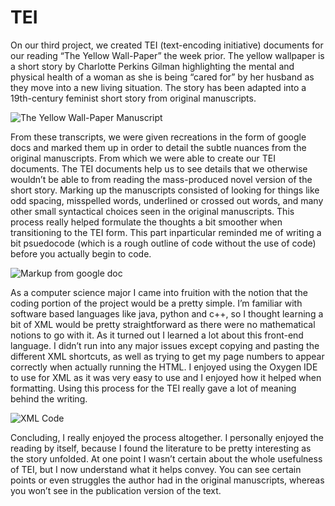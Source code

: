 # TEI

On our third project, we created TEI (text-encoding initiative) documents for our reading “The Yellow Wall-Paper” the week prior. The yellow wallpaper is a short story by Charlotte Perkins Gilman highlighting the mental and physical health of a woman as she is being “cared for” by her husband as they move into a new living situation. The story has been adapted into a 19th-century feminist short story from original manuscripts. 

![The Yellow Wall-Paper Manuscript](https://KristianCrosby.github.io/KristianCrosby350/images/yellow.jpg)

From these transcripts, we were given recreations in the form of google docs and marked them up in order to detail the subtle nuances from the original manuscripts. From which we were able to create our TEI documents. The TEI documents help us to see details that we otherwise wouldn’t be able to from reading the mass-produced novel version of the short story. Marking up the manuscripts consisted of looking for things like odd spacing, misspelled words, underlined or crossed out words, and many other small syntactical choices seen in the original manuscripts. This process really helped formulate the thoughts a bit smoother when transitioning to the TEI form. This part inparticular reminded me of writing a bit psuedocode (which is a rough outline of code without the use of code) before you actually begin to code. 

![Markup from google doc](https://KristianCrosby.github.io/KristianCrosby350/images/markup.jpg)

As a computer science major I came into fruition with the notion that the coding portion of the project would be a pretty simple. I’m familiar with software based languages like java, python and c++, so I thought learning a bit of XML would be pretty straightforward as there were no mathematical notions to go with it. As it turned out I learned a lot about this front-end language. I didn’t run into any major issues except copying and pasting the different XML shortcuts, as well as trying to get my page numbers to appear correctly when actually running the HTML. I enjoyed using the Oxygen IDE to use for XML as it was very easy to use and I enjoyed how it helped when formatting. Using this process for the TEI really gave a lot of meaning behind the writing. 
  
![XML Code](https://KristianCrosby.github.io/KristianCrosby350/images/theyellowwallpaper.jpg)

Concluding, I really enjoyed the process altogether. I personally enjoyed the reading by itself, because I found the literature to be pretty interesting as the story unfolded. At one point I wasn’t certain about the whole usefulness of TEI, but I now understand what it helps convey. You can see certain points or even struggles the author had in the original manuscripts, whereas you won’t see in the publication version of the text. 
